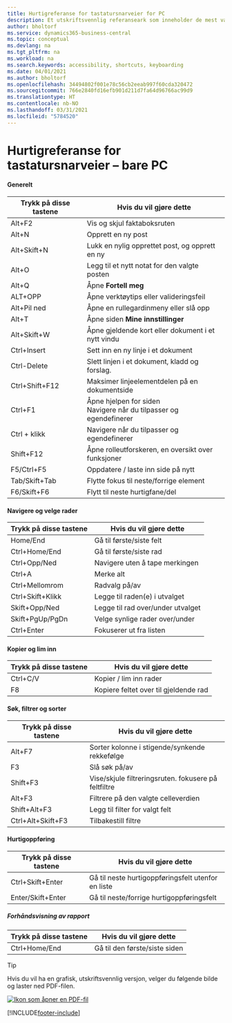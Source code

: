 ```yaml
---
title: Hurtigreferanse for tastatursnarveier for PC
description: Et utskriftsvennlig referanseark som inneholder de mest vanlige tastatursnarveiene for PC-brukere.
author: bholtorf
ms.service: dynamics365-business-central
ms.topic: conceptual
ms.devlang: na
ms.tgt_pltfrm: na
ms.workload: na
ms.search.keywords: accessibility, shortcuts, keyboarding
ms.date: 04/01/2021
ms.author: bholtorf
ms.openlocfilehash: 34494802f001e78c56cb2eeab997f60cda320472
ms.sourcegitcommit: 766e2840fd16efb901d211d7fa64d96766ac99d9
ms.translationtype: HT
ms.contentlocale: nb-NO
ms.lasthandoff: 03/31/2021
ms.locfileid: "5784520"
---
```

# <a name="keyboard-quick-reference---pc-only"></a>Hurtigreferanse for tastatursnarveier – bare PC

#### <a name="general"></a>Generelt

|Trykk på disse tastene|Hvis du vil gjøre dette|  
|-|-|
|Alt+F2|Vis og skjul faktaboksruten|
|Alt+N|Opprett en ny post|
|Alt+Skift+N|Lukk en nylig opprettet post, og opprett en ny|
|Alt+O|Legg til et nytt notat for den valgte posten|
|Alt+Q|Åpne **Fortell meg**|
|ALT+OPP|Åpne verktøytips eller valideringsfeil|
|Alt+Pil ned|Åpne en rullegardinmeny eller slå opp|
|Alt+T|Åpne siden **Mine innstillinger**|
|Alt+Skift+W|Åpne gjeldende kort eller dokument i et nytt vindu|
|Ctrl+Insert|Sett inn en ny linje i et dokument|
|Ctrl-Delete|Slett linjen i et dokument, kladd og forslag.|
|Ctrl+Shift+F12|Maksimer linjeelementdelen på en dokumentside|
|Ctrl+F1|Åpne hjelpen for siden<br />Navigere når du tilpasser og egendefinerer|
|Ctrl + klikk|Navigere når du tilpasser og egendefinerer|
|Shift+F12|Åpne rolleutforskeren, en oversikt over funksjoner|
|F5/Ctrl+F5|Oppdatere / laste inn side på nytt|
|Tab/Skift+Tab|Flytte fokus til neste/forrige element|
|F6/Skift+F6|Flytt til neste hurtigfane/del|

#### <a name="navigate--select-rows"></a>Navigere og velge rader

|Trykk på disse tastene|Hvis du vil gjøre dette|
|-|-|
|Home/End|Gå til første/siste felt|
|Ctrl+Home/End |Gå til første/siste rad|
|Ctrl+Opp/Ned|Navigere uten å tape merkingen|
|Ctrl+A |Merke alt|
|Ctrl+Mellomrom|Radvalg på/av|
|Ctrl+Skift+Klikk|Legge til raden(e) i utvalget|
|Skift+Opp/Ned|Legge til rad over/under utvalget|
|Skift+PgUp/PgDn|Velge synlige rader over/under|
|Ctrl+Enter|Fokuserer ut fra listen|

#### <a name="copy--paste"></a>Kopier og lim inn

|Trykk på disse tastene|Hvis du vil gjøre dette|
|-|-|
|Ctrl+C/V|Kopier / lim inn rader|
|F8|Kopiere feltet over til gjeldende rad|

#### <a name="search-filter--sort"></a>Søk, filtrer og sorter

|Trykk på disse tastene|Hvis du vil gjøre dette|
|-|-|
|Alt+F7|Sorter kolonne i stigende/synkende rekkefølge|
|F3|Slå søk på/av|
|Shift+F3|Vise/skjule filtreringsruten. fokusere på feltfiltre|
|Alt+F3|Filtrere på den valgte celleverdien|
|Shift+Alt+F3|Legg til filter for valgt felt|
|Ctrl+Alt+Skift+F3|Tilbakestill filtre|

#### <a name="quick-entry"></a>Hurtigoppføring

|Trykk på disse tastene|Hvis du vil gjøre dette|
|-|-|
|Ctrl+Skift+Enter|Gå til neste hurtigoppføringsfelt utenfor en liste|
|Enter/Skift+Enter|Gå til neste/forrige hurtigoppføringsfelt|
##### <a name="report-preview"></a>Forhåndsvisning av rapport

|Trykk på disse tastene|Hvis du vil gjøre dette|
|-|-|
|Ctrl+Home/End|Gå til den første/siste siden|

> [!TIP]
> Hvis du vil ha en grafisk, utskriftsvennlig versjon, velger du følgende bilde og laster ned PDF-filen.
>
> [![Ikon som åpner en PDF-fil](media/keyboard_shortcut_inline.png)](media/keyboard_shortcuts.pdf)


[!INCLUDE[footer-include](includes/footer-banner.md)]